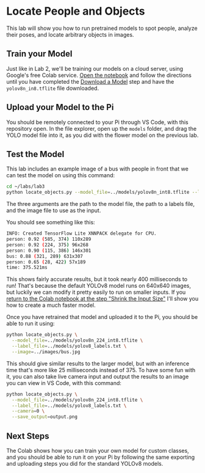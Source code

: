 # Locate People and Objects

This lab will show you how to run pretrained models to spot people, analyze 
their poses, and locate arbitrary objects in images.

## Train your Model

Just like in Lab 2, we'll be training our models on a cloud server, using
Google's free Colab service. [Open the notebook](https://colab.research.google.com/github/ee292d/labs/blob/main/lab2/notebook.ipynb)
and follow the directions until you have completed the [Download a Model](https://colab.research.google.com/github/ee292d/labs/blob/main/lab3/notebook.ipynb#scrollTo=8Ne3OOfjut-F&line=6&uniqifier=1)
step and have the `yolov8n_in8.tflite` file downloaded.

## Upload your Model to the Pi

You should be remotely connected to your Pi through VS Code, with this 
repository open. In the file explorer, open up the `models` folder, and drag
the YOLO model file into it, as you did with the flower model on the previous
lab.

## Test the Model

This lab includes an example image of a bus with people in front that we can
test the model on using this command:

```bash
cd ~/labs/lab3
python locate_objects.py --model_file=../models/yolov8n_int8.tflite --label_file=../models/yolov8_labels.txt --image=../images/bus.jpg
```

The three arguments are the path to the model file, the path to a labels file,
and the image file to use as the input.

You should see something like this:

```bash
INFO: Created TensorFlow Lite XNNPACK delegate for CPU.
person: 0.92 (585, 374) 110x289
person: 0.92 (224, 375) 96x268
person: 0.90 (115, 386) 146x301
bus: 0.88 (321, 289) 631x307
person: 0.65 (28, 422) 57x189
time: 375.521ms
```

This shows fairly accurate results, but it took nearly 400 milliseconds to run!
That's because the default YOLOv8 model runs on 640x640 images, but luckily we
can modify it pretty easily to run on smaller inputs. If you [return to the Colab notebook at the step "Shrink the Input Size"](https://colab.research.google.com/github/ee292d/labs/blob/main/lab3/notebook.ipynb#scrollTo=91BhuyoqxEZ7&line=5&uniqifier=1)
I'll show you how to create a much faster model.

Once you have retrained that model and uploaded it to the Pi, you should be able
to run it using:

```bash
python locate_objects.py \
  --model_file=../models/yolov8n_224_int8.tflite \
  --label_file=../models/yolov8_labels.txt \
  --image=../images/bus.jpg
```

This should give similar results to the larger model, but with an inference time
that's more like 25 milliseconds instead of 375. To have some fun with it, you
can also take live camera input and output the results to an image you can view
in VS Code, with this command:

```bash
python locate_objects.py \
  --model_file=../models/yolov8n_224_int8.tflite \
  --label_file=../models/yolov8_labels.txt \
  --camera=0 \
  --save_output=output.png
```

## Next Steps

The Colab shows how you can train your own model for custom classes, and you
should be able to run it on your Pi by following the same exporting and uploading steps you did for the standard YOLOv8 models.

